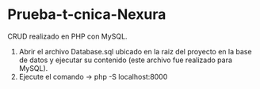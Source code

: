 # Prueba-t-cnica-Nexura
CRUD realizado en PHP con MySQL.


1. Abrir el archivo Database.sql ubicado en la raiz del proyecto en la base de datos y ejecutar su contenido (este archivo fue realizado para MySQL).
2. Ejecute el comando -> php -S localhost:8000

